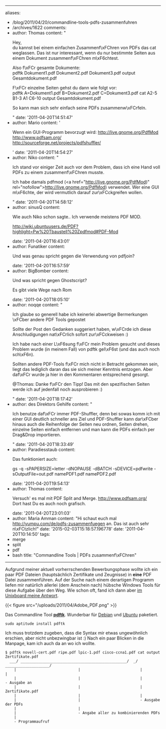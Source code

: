 
---
aliases:
- /blog/2011/04/20/commandline-tools-pdfs-zusammenfuhren
- /archives/1622
comments:
- author: Thomas
  content: "<p>Hey,<br>du kannst bei einem einfachen Zusammenf\xFChren von PDFs das
    cat weglassen. Das ist nur interessant, wenn du nur bestimmte Seiten aus einem
    Dokument zusammenf\xFChren m\xF6chtest.</p><p>Also f\xFCr gesamte Dokumente:<br>pdftk
    Dokument1.pdf Dokument2.pdf Dokument3.pdf output Gesamtdokument.pdf</p><p>F\xFCr
    einzelne Seiten gehst du dann wie folgt vor:<br>pdftk A=Dokument1.pdf B=Dokument2.pdf
    C=Dokument3.pdf cat A2-5 B1-3 A1 C6-10 output Gesamtdokument.pdf</p><p>So kann
    man sich sehr einfach seine PDFs zusammenw\xFCrfeln.</p>"
  date: '2011-04-20T14:51:47'
- author: Mario
  content: '<p>Wenn ein GUI-Programm bevorzugt wird: <a href="http://live.gnome.org/PdfMod"
    rel="nofollow">http://live.gnome.org/PdfMod</a><br><a href="http://www.pdfsam.org/"
    rel="nofollow">http://www.pdfsam.org/</a><br><a href="http://sourceforge.net/projects/pdfshuffler/"
    rel="nofollow">http://sourceforge.net/projects/pdfshuffler/</a></p>'
  date: '2011-04-20T14:54:27'
- author: Niko
  content: "<p>Ich stand vor einiger Zeit auch vor dem Problem, dass ich eine Hand
    voll PDFs zu einem zusammenf\xFChren musste.</p><p>Ich habe damals pdfmod (<a
    href=\"http://live.gnome.org/PdfMod)\" rel=\"nofollow\">http://live.gnome.org/PdfMod)</a>
    verwendet. Wer eine GUI m\xF6chte, der wird vermutlich darauf zur\xFCckgreifen
    wollen.</p>"
  date: '2011-04-20T14:58:12'
- author: sinusQ
  content: <p>Wie auch Niko schon sagte.. Ich verwende meistens PDF MOD. </p><p><a
    href="http://wiki.ubuntuusers.de/PDF?highlight=Pw%20Tbaustell%20Zpdfmod#PDF-Mod"
    rel="nofollow">http://wiki.ubuntuusers.de/PDF?highlight=Pw%20Tbaustell%20Zpdfmod#PDF-Mod</a></p>
  date: '2011-04-20T16:43:01'
- author: Funatiker
  content: <p>Und was genau spricht gegen die Verwendung von pdfjoin?</p>
  date: '2011-04-20T16:57:59'
- author: BigBomber
  content: <p>Und was spricht gegen Ghostscript?</p><p>Es gibt viele Wege nach Rom</p>
  date: '2011-04-20T18:05:10'
- author: noqqe
  content: "<p>Ich glaube so generell habe ich keinerlei abwertige Bermerkungen \xFCber
    andere PDF Tools gepostet</p><p>Sollte der Post den Gedanken suggeriert haben,
    w\xFCrde ich diese Anschludigungen nat\xFCrlich sofort zur\xFCckweisen :) </p><p>Ich
    habe nach einer L\xF6sung f\xFCr mein Problem gesucht und dieses Problem wurde
    (in meinem Fall) von pdftk gel\xF6st (und das auch noch sch\xF6n). </p><p>Sollten
    andere PDF-Tools f\xFCr mich nicht in Betracht gekommen sein, liegt das lediglich
    daran das sie sich meiner Kenntnis entzogen. Aber daf\xFCr wurde ja hier in den
    Kommentaren entsprechend gesorgt. </p><p>@Thomas: Danke f\xFCr den Tipp! Das mit
    den spezifischen Seiten werde ich auf jedenfall noch ausprobieren :)</p>"
  date: '2011-04-20T18:17:42'
- author: des Direktors Gehilfe
  content: "<p>Ich benutze daf\xFCr immer PDF-Shuffler, denn bei sowas komm ich mit
    einer GUI deutlich schneller ans Ziel und PDF-Shuffler kann dar\xFCber hinaus
    auch die Reihenfolge der Seiten neu ordnen, Seiten drehen, einzelne Seiten einfach
    entfernen und man kann die PDFs einfach per Drag&amp;Drop importieren.</p>"
  date: '2011-04-20T18:33:49'
- author: Paradiesstaub
  content: <p>Das funktioniert auch:</p><p>gs -q -sPAPERSIZE=letter -dNOPAUSE -dBATCH
    -sDEVICE=pdfwrite -sOutputFile=out.pdf namePDF1.pdf namePDF2.pdf</p>
  date: '2011-04-20T19:54:13'
- author: Thomas
  content: <p>Versuch' es mal mit PDF Split and Merge. <a href="http://www.pdfsam.org/"
    rel="nofollow">http://www.pdfsam.org/</a><br>Dort hast Du es auch noch grafisch.</p>
  date: '2011-04-20T23:01:03'
- author: Maria Amman
  content: "Hi schaut euch mal http://yumpu.com/de/pdfs-zusammenfuegen an. Das ist
    auch sehr n\xFCtzlich!"
  date: '2015-02-03T15:18:57.196778'
date: '2011-04-20T10:14:50'
tags:
- merge
- split
- pdf
- bash
title: "Commandline Tools | PDFs zusammenf\xFChren"
---

Aufgrund meiner aktuell vorherrschenden Bewerbungsphase wollte ich ein paar
PDF Dateien (hauptsächlich Zertifikate und Zeugnisse) in **eine** PDF Datei
zusammenführen. Auf der Suche nach einem derartigen Programm liefen mir
natürlich allerlei (dem Anschein nach) hübsche Windows Tools für diese
Aufgabe über den Weg. Wie schon oft, fand ich dann aber
[im Unixboard meine Antwort](http://www.unixboard.de/vb3/showthread.php?31512-PDF-Dateien-%28mehrere%29-zusammenf%FChren-in-ein-PDF).

{{< figure src="/uploads/2011/04/Adobe_PDF.png" >}}

Das Commandline Tool
**[pdftk](http://www.pdflabs.com/tools/pdftk-the-pdf-toolkit/)**. Wunderbar
für [Debian](http://packages.debian.org/squeeze/pdftk) und
[Ubuntu](http://packages.ubuntu.com/natty/pdftk) paketiert.

```
sudo aptitude install pdftk
```

Ich muss trotzdem zugeben, dass die Syntax mir etwas ungewöhnlich erschien,
aber nicht unbezwingbar ist :) Nach ein paar Blicken in die Manpage, kam
ich auch da an wo ich wollte.

```
$ pdftk novell-cert.pdf ripe.pdf lpic-1.pdf cisco-ccna1.pdf cat output Zertifikate.pdf
  ___/ ________________________________________________/  _/ ____________________/
    |                            |                           |             |
    |                            |                           |             - Ausgabe an
    |                            |                           |                Zertifikate.pdf
    |                            |                           |
    |                            |                           - Ausgabe der PDFs
    |                            |
    |                            - Angabe aller zu kombinierenden PDFs
    |
    - Programmaufruf
```
